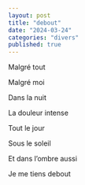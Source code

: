 ```yaml
---
layout: post
title: "debout"
date: "2024-03-24"
categories: "divers"
published: true
---
```


Malgré tout  

Malgré moi  

Dans la nuit  

La douleur intense  

Tout le jour  

Sous le soleil  

Et dans l’ombre aussi  

Je me tiens debout  
